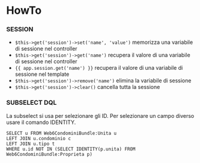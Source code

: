 HowTo
===

### SESSION
- `$this->get('session')->set('name', 'value')` memorizza una variabile di sessione nel controller
- `$this->get('session')->get('name')` recupera il valore di una variabile di sessione nel controller
- `{{ app.session.get('name') }}` recupera il valore di una variabile di sessione nel template
- `$this->get('session')->remove('name')` elimina la variabile di sessione
- `$this->get('session')->clear()` cancella tutta la sessione

### SUBSELECT DQL
La subselect si usa per selezionare gli ID. Per selezionare un campo diverso usare il comando IDENTITY.
```
SELECT u FROM Web6CondominiBundle:Unita u
LEFT JOIN u.condominio c
LEFT JOIN u.tipo t
WHERE u.id NOT IN (SELECT IDENTITY(p.unita) FROM Web6CondominiBundle:Proprieta p)
```
